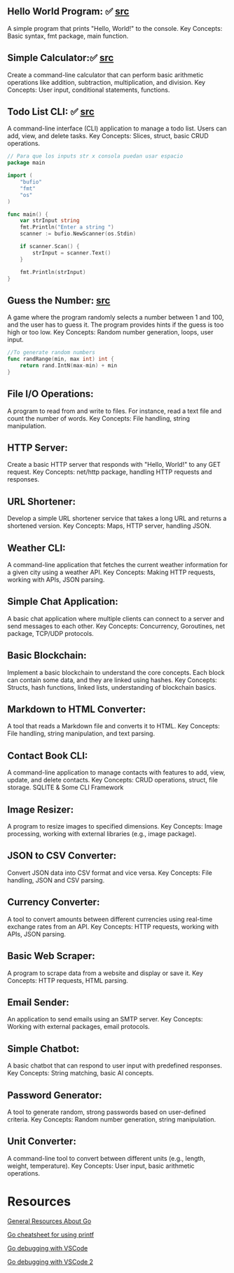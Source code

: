 ## Hello World Program: ✅ [src](https://github.com/pedrokuper/go-begginer-projects/tree/main/hello-world)

A simple program that prints "Hello, World!" to the console.
Key Concepts: Basic syntax, fmt package, main function.

## Simple Calculator:✅ [src](https://github.com/pedrokuper/go-begginer-projects/blob/main/calculator/main.go)

Create a command-line calculator that can perform basic arithmetic operations like addition, subtraction, multiplication, and division.
Key Concepts: User input, conditional statements, functions.

## Todo List CLI: ✅ [src](https://github.com/pedrokuper/go-begginer-projects/blob/main/todolist-cli/main.go)

A command-line interface (CLI) application to manage a todo list. Users can add, view, and delete tasks.
Key Concepts: Slices, struct, basic CRUD operations.

```go
// Para que los inputs str x consola puedan usar espacio
package main

import (
    "bufio"
    "fmt"
    "os"
)

func main() {
    var strInput string
    fmt.Println("Enter a string ")
    scanner := bufio.NewScanner(os.Stdin)

    if scanner.Scan() {
        strInput = scanner.Text()
    }

    fmt.Println(strInput)
}
```

## Guess the Number: [src](https://github.com/pedrokuper/go-begginer-projects/tree/main/guess-the-number)

A game where the program randomly selects a number between 1 and 100, and the user has to guess it. The program provides hints if the guess is too high or too low.
Key Concepts: Random number generation, loops, user input.

```go
//To generate random numbers
func randRange(min, max int) int {
	return rand.IntN(max-min) + min
}
```

## File I/O Operations:

A program to read from and write to files. For instance, read a text file and count the number of words.
Key Concepts: File handling, string manipulation.

## HTTP Server:

Create a basic HTTP server that responds with "Hello, World!" to any GET request.
Key Concepts: net/http package, handling HTTP requests and responses.

## URL Shortener:

Develop a simple URL shortener service that takes a long URL and returns a shortened version.
Key Concepts: Maps, HTTP server, handling JSON.

## Weather CLI:

A command-line application that fetches the current weather information for a given city using a weather API.
Key Concepts: Making HTTP requests, working with APIs, JSON parsing.

## Simple Chat Application:

A basic chat application where multiple clients can connect to a server and send messages to each other.
Key Concepts: Concurrency, Goroutines, net package, TCP/UDP protocols.

## Basic Blockchain:

Implement a basic blockchain to understand the core concepts. Each block can contain some data, and they are linked using hashes.
Key Concepts: Structs, hash functions, linked lists, understanding of blockchain basics.

## Markdown to HTML Converter:

A tool that reads a Markdown file and converts it to HTML.
Key Concepts: File handling, string manipulation, and text parsing.

## Contact Book CLI:

A command-line application to manage contacts with features to add, view, update, and delete contacts.
Key Concepts: CRUD operations, struct, file storage. SQLITE & Some CLI Framework

## Image Resizer:

A program to resize images to specified dimensions.
Key Concepts: Image processing, working with external libraries (e.g., image package).

## JSON to CSV Converter:

Convert JSON data into CSV format and vice versa.
Key Concepts: File handling, JSON and CSV parsing.

## Currency Converter:

A tool to convert amounts between different currencies using real-time exchange rates from an API.
Key Concepts: HTTP requests, working with APIs, JSON parsing.

## Basic Web Scraper:

A program to scrape data from a website and display or save it.
Key Concepts: HTTP requests, HTML parsing.

## Email Sender:

An application to send emails using an SMTP server.
Key Concepts: Working with external packages, email protocols.

## Simple Chatbot:

A basic chatbot that can respond to user input with predefined responses.
Key Concepts: String matching, basic AI concepts.

## Password Generator:

A tool to generate random, strong passwords based on user-defined criteria.
Key Concepts: Random number generation, string manipulation.

## Unit Converter:

A command-line tool to convert between different units (e.g., length, weight, temperature).
Key Concepts: User input, basic arithmetic operations.

# Resources

[General Resources About Go](https://yourbasic.org/golang/)

[Go cheatsheet for using printf](https://yourbasic.org/golang/fmt-printf-reference-cheat-sheet/#default)

[Go debugging with VSCode](https://www.digitalocean.com/community/tutorials/debugging-go-code-with-visual-studio-code)

[Go debugging with VSCode 2](https://github.com/golang/vscode-go/blob/master/docs/debugging.md)
